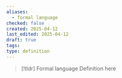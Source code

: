 ```yaml
---
aliases:
  - formal language
checked: false
created: 2025-04-12
last_edited: 2025-04-12
draft: true
tags: 
type: definition
---
```

>[!tldr] Formal language
>Definition here

